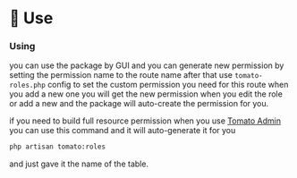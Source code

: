 # 📐 Use

### Using

you can use the package by GUI and you can generate new permission by setting the permission name to the route name after that use `tomato-roles.php` config to set the custom permission you need for this route when you add a new one you will get the new permission when you edit the role or add a new and the package will auto-create the permission for you.

if you need to build full resource permission when you use [Tomato Admin](https://github.com/queents/tomato-admin) you can use this command and it will auto-generate it for you

```bash
php artisan tomato:roles
```

and just gave it the name of the table.
